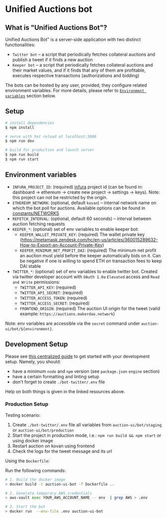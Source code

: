 # Unified Auctions bot

## What is "Unified Auctions Bot"?

Unified Auctions Bot" is a server-side application with two distinct functionalities:

- `Twitter bot` – a script that periodically fetches collateral auctions and publish a tweet if it finds a new auction
- `Keeper bot` – a script that periodically fetches collateral auctions and their market values, and if it finds that any
  of them are profitable, executes respective transactions (authorizations and bidding)
  
The bots can be hosted by any user, provided, they configure related environment variables. For more details, please
  refer to [`Environment variables`](#environment-variables) section below.

## Setup

```bash
# install dependencies
$ npm install

# serve with hot reload at localhost:3000
$ npm run dev

# build for production and launch server
$ npm run build
$ npm run start
```

## Environment variables

- `INFURA_PROJECT_ID`: (required) [infura](https://infura.io/) project id (can be found in: dashboard -> ethereum ->
  create new project -> settings -> keys). Note: this project can not be restricted by the origin.
- `ETHEREUM_NETWORK`: (optional, default `kovan`) – internal network name on which the bot poll for auctions. Available
  options can be found in [constants/NETWORKS](../core/src/constants/NETWORKS.ts)
- `REFETCH_INTERVAL`: (optional, default 60 seconds) – interval between auction fetching requests
- `KEEPER_*`: (optional) set of env variables to enable keeper bot:
    - `KEEPER_WALLET_PRIVATE_KEY`: (required) The wallet private key (https://metamask.zendesk.com/hc/en-us/articles/360015289632-How-to-Export-an-Account-Private-Key)
    - `KEEPER_MINIMUM_NET_PROFIT_DAI`: (required) The minimum net profit an auction must yield before the keeper automatically bids on it. Can be negative if one is willing to spend ETH on transaction fees to keep DAI stable
- `TWITTER_*`: (optional) set of env variables to enable twitter bot. Created via twitter developer account
  with `OAuth 1.0a` `Elevated` access and `Read and Write` permissions:
    - `TWITTER_API_KEY`: (required)
    - `TWITTER_API_SECRET`: (required)
    - `TWITTER_ACCESS_TOKEN`: (required)
    - `TWITTER_ACCESS_SECRET`: (required)
    - `FRONTEND_ORIGIN`: (required) The auction UI origin for the tweet (valid
  example: `https://auctions.makerdao.network`)

Note: env variables are accessible via the `secret` command under `auction-ui/bot/${environment}`.

## Development Setup

Please see [this centralized guide](https://github.com/sidestream-tech/guides/blob/main/frontend-development/README.md)
to get started with your development setup. Namely, you should:

- have a minimum `node` and `npm` version (see `package.json` `engine` section)
- have a certain formatting and linting setup
- don't forget to create `./bot-twitter/.env` file

Help on both things is given in the linked resources above.

### Production Setup

Testing scenario:

1. Create `./bot-twitter/.env` file all variables from `auction-ui/bot/staging` or `auction-ui/bot/production`
2. Start the project in production mode, i.e.: `npm run build && npm start` or using docker image
3. Restart auction on kovan using frontend
4. Check the logs for the tweet message and its url

Using the `Dockerfile`:

Run the following commands:

```sh
# 1. Build the docker image
> docker build -t auction-ui-bot -f Dockerfile ..

# 2. Generate temporary AWS credentials
> aws-vault exec YOUR_AWS_ACCOUNT_NAME -- env  | grep AWS > .env

# 3. Start the bot
> docker run  --env-file .env auction-ui-bot
```
